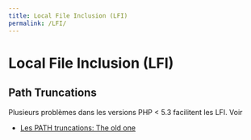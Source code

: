 ```yaml
---
title: Local File Inclusion (LFI)
permalink: /LFI/
---
```


# Local File Inclusion (LFI)

## Path Truncations

Plusieurs problèmes dans les versions PHP < 5.3 facilitent les LFI. Voir
- [Les PATH truncations: The old one](https://www.dailysecurity.fr/les-path-truncations/)
